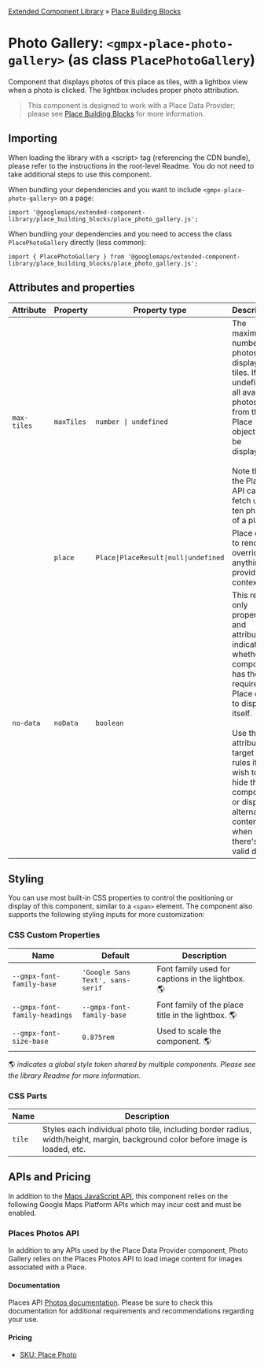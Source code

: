 [Extended Component Library](../../../README.md) » [Place Building Blocks](../README.md)

# Photo Gallery: `<gmpx-place-photo-gallery>` (as class `PlacePhotoGallery`)

Component that displays photos of this place as tiles, with a lightbox view
when a photo is clicked. The lightbox includes proper photo attribution.

> This component is designed to work with a Place Data Provider; please see [Place Building Blocks](../README.md) for more information.

## Importing

When loading the library with a &lt;script&gt; tag (referencing the CDN bundle), please refer to the instructions in the root-level Readme. You do not need to take additional steps to use this component.

When bundling your dependencies and you want to include `<gmpx-place-photo-gallery>` on a page:

```
import '@googlemaps/extended-component-library/place_building_blocks/place_photo_gallery.js';
```

When bundling your dependencies and you need to access the class `PlacePhotoGallery` directly (less common):

```
import { PlacePhotoGallery } from '@googlemaps/extended-component-library/place_building_blocks/place_photo_gallery.js';
```

## Attributes and properties

| Attribute   | Property   | Property type                         | Description                                                                                                                                                                                                                                                      | Default | [Reflects?](https://open-wc.org/guides/knowledge/attributes-and-properties/#attribute-and-property-reflection) |
| ----------- | ---------- | ------------------------------------- | ---------------------------------------------------------------------------------------------------------------------------------------------------------------------------------------------------------------------------------------------------------------- | ------- | -------------------------------------------------------------------------------------------------------------- |
| `max-tiles` | `maxTiles` | `number \| undefined`                 | The maximum number of photos to display as tiles. If undefined, all available photos from the Place object will be displayed.<br/><br/>Note that the Places API can fetch up to ten photos of a place.                                                           |         | ✅                                                                                                              |
|             | `place`    | `Place\|PlaceResult\|null\|undefined` | Place data to render, overriding anything provided by context.                                                                                                                                                                                                   |         | ❌                                                                                                              |
| `no-data`   | `noData`   | `boolean`                             | This read-only property and attribute indicate whether the component has the required Place data to display itself.<br/><br/>Use the attribute to target CSS rules if you wish to hide this component, or display alternate content, when there's no valid data. | `true`  | ✅                                                                                                              |

## Styling

You can use most built-in CSS properties to control the positioning or display of this component, similar to a `<span>` element. The component also supports the following styling inputs for more customization:

### CSS Custom Properties

| Name                          | Default                          | Description                                        |
| ----------------------------- | -------------------------------- | -------------------------------------------------- |
| `--gmpx-font-family-base`     | `'Google Sans Text', sans-serif` | Font family used for captions in the lightbox. 🌎  |
| `--gmpx-font-family-headings` | `--gmpx-font-family-base`        | Font family of the place title in the lightbox. 🌎 |
| `--gmpx-font-size-base`       | `0.875rem`                       | Used to scale the component. 🌎                    |

🌎 _indicates a global style token shared by
                                    multiple components. Please see the library
                                    Readme for more information._

### CSS Parts

| Name   | Description                                                                                                                     |
| ------ | ------------------------------------------------------------------------------------------------------------------------------- |
| `tile` | Styles each individual photo tile, including border radius, width/height, margin, background color before image is loaded, etc. |



## APIs and Pricing

In addition to the [Maps JavaScript API](https://developers.google.com/maps/documentation/javascript?utm_source=github&utm_medium=documentation&utm_campaign=&utm_content=web_components), this component relies on the following Google Maps Platform APIs which may incur cost and must be enabled.

### Places Photos API

In addition to any APIs used by the Place Data Provider component, Photo Gallery relies on the Places Photos API to load image content for images associated with a Place.

#### Documentation

Places API [Photos documentation](https://developers.google.com/maps/documentation/javascript/places?utm_source=github&utm_medium=documentation&utm_campaign=&utm_content=web_components#places_photos). Please be sure to check this documentation for additional requirements and recommendations regarding your use.

#### Pricing

- [SKU: Place Photo](https://developers.google.com/maps/billing-and-pricing/pricing?utm_source=github&utm_medium=documentation&utm_campaign=&utm_content=web_components#places-photo)

